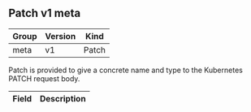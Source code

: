 ## Patch v1 meta

Group        | Version     | Kind
------------ | ---------- | -----------
meta | v1 | Patch



Patch is provided to give a concrete name and type to the Kubernetes PATCH request body.



Field        | Description
------------ | -----------

